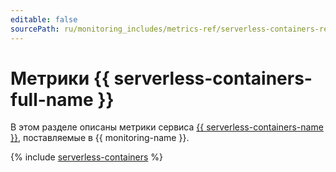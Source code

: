 ```yaml
---
editable: false
sourcePath: ru/monitoring_includes/metrics-ref/serverless-containers-ref.md
---
```


# Метрики {{ serverless-containers-full-name }}

В этом разделе описаны метрики сервиса [{{ serverless-containers-name }}](../../serverless-containers/), поставляемые в {{ monitoring-name }}.

{% include [serverless-containers](../../_includes/monitoring/metrics-ref/serverless-containers.md) %}